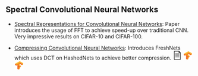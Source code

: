 ## Spectral Convolutional Neural Networks
- [Spectral Representations for Convolutional Neural Networks](https://papers.nips.cc/paper/5649-spectral-representations-for-convolutional-neural-networks): Paper introduces the usage of FFT to achieve speed-up over traditional CNN. Very impressive results on CIFAR-10 and CIFAR-100.

- [Compressing Convolutional Neural Networks](https://arxiv.org/abs/1506.04449): Introduces FreshNets which uses DCT on HashedNets to achieve better compression.  [<img src="../README/images/logo/document.png" width="24" height="24" />](https://www.cse.wustl.edu/~ychen/FreshNets/) [<img src="../README/images/logo/tf.jpg" width="24" height="24" />](https://github.com/oracleofnj/spectral-repr-cnns) [<img src="../README/images/logo/tf.jpg" width="24" height="24" />](https://github.com/el3ment/spectral_representations_for_convolutional_neural_networks)






